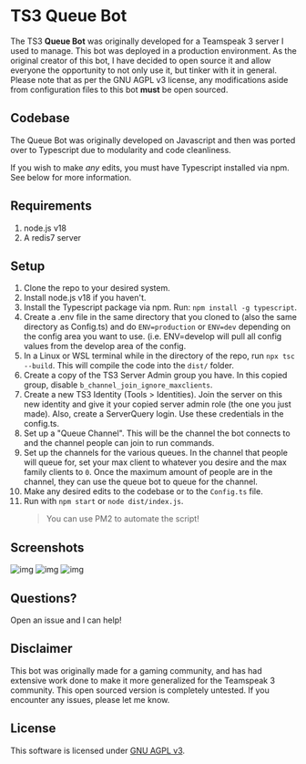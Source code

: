 # TS3 Queue Bot

The TS3 **Queue Bot** was originally developed for a Teamspeak 3 server I used to manage. This bot was deployed in a production environment. As the original creator of this bot, I have decided to open source it and allow everyone the opportunity to not only use it, but tinker with it in general. Please note that as per the GNU AGPL v3 license, any modifications aside from configuration files to this bot **must** be open sourced.

## Codebase

The Queue Bot was originally developed on Javascript and then was ported over to Typescript due to modularity and code cleanliness.

If you wish to make *any* edits, you must have Typescript installed via npm. See below for more information.

## Requirements
1. node.js v18
2. A redis7 server

## Setup

1. Clone the repo to your desired system.
2. Install node.js v18 if you haven't.
3. Install the Typescript package via npm. Run: ``npm install -g typescript``.
5. Create a .env file in the same directory that you cloned to (also the same directory as Config.ts) and do ``ENV=production`` or ``ENV=dev`` depending on the config area you want to use. (i.e. ENV=develop will pull all config values from the develop area of the config.
6. In a Linux or WSL terminal while in the directory of the repo, run ``npx tsc --build``. This will compile the code into the ``dist/`` folder.
7. Create a copy of the TS3 Server Admin group you have. In this copied group, disable ``b_channel_join_ignore_maxclients``.
8. Create a new TS3 Identity (Tools > Identities). Join the server on this new identity and give it your copied server admin role (the one you just made). Also, create a ServerQuery login. Use these credentials in the config.ts.
9. Set up a "Queue Channel". This will be the channel the bot connects to and the channel people can join to run commands.
10. Set up the channels for the various queues. In the channel that people will queue for, set your max client to whatever you desire and the max family clients to ``0``. Once the maximum amount of people are in the channel, they can use the queue bot to queue for the channel.
11. Make any desired edits to the codebase or to the ``Config.ts`` file.
12. Run with ``npm start`` or ``node dist/index.js``.
	> You can use PM2 to automate the script!
## Screenshots
![img](https://i.gyazo.com/31c0169684a6cb709c71017c034f7349.png)
![img](https://i.gyazo.com/f2898b85cf6bbd2cf7411c18fe545e82.png)
![img](https://i.gyazo.com/2b832202a1f64162c36081b24a93af0a.png)

## Questions?
Open an issue and I can help!

## Disclaimer
This bot was originally made for a gaming community, and has had extensive work done to make it more generalized for the Teamspeak 3 community. This open sourced version is completely untested. If you encounter any issues, please let me know.

## License

This software is licensed under [GNU AGPL v3](https://choosealicense.com/licenses/agpl-3.0/).
